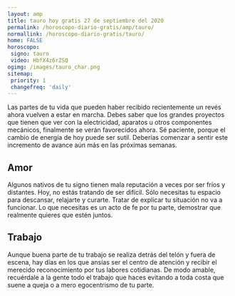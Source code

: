 ```yaml
---
layout: amp
title: tauro hoy gratis 27 de septiembre del 2020 
permalink: /horoscopo-diario-gratis/amp/tauro/
normallink: /horoscopo-diario-gratis/tauro/
home: FALSE
horoscopo:
 signo: tauro
 video: HbfX4z6rZSQ
ogimg: /images/tauro_char.png
sitemap:
 priority: 1
 changefreq: 'daily'
---
```



Las partes de tu vida que pueden haber recibido recientemente un revés ahora vuelven a estar en marcha. Debes saber que los grandes proyectos que tienen que ver con la electricidad, aparatos u otros componentes mecánicos, finalmente se verán favorecidos ahora. Sé paciente, porque el cambio de energía de hoy puede ser sutil. Deberías comenzar a sentir este incremento de avance aún más en las próximas semanas.

## Amor

Algunos nativos de tu signo tienen mala reputación a veces por ser fríos y distantes. Hoy, no estás tratando de ser difícil. Sólo necesitas tu espacio para descansar, relajarte y curarte. Tratar de explicar tu situación no va a funcionar. Lo que necesitas es un acto de fe por tu parte, demostrar que realmente quieres que estén juntos.

## Trabajo

Aunque buena parte de tu trabajo se realiza detrás del telón y fuera de escena, hay días en los que ansías ser el centro de atención y recibir el merecido reconocimiento por tus labores cotidianas. De modo amable, recuérdale a la gente todo el trabajo que haces evitando a toda costa que suene a queja o a mero egocentrismo de tu parte.